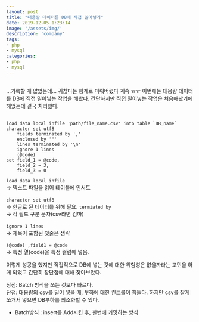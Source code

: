 ```yaml
---
layout: post
title: "대용량 데이터를 DB에 직접 밀어넣기"
date: 2019-12-05 1:23:14
image: '/assets/img/'
description: 'company'
tags:
- php
- mysql
categories:
- php
- mysql
---
```

<br>
...기록할 게 많았는데... 귀찮다는 핑계로 미뤄버렸다 계속 ㅠㅠ
이번에는 대용량 데이터를 DB에 직접 밀어넣는 작업을 해봤다.
간단하지만 직접 밀어넣는 작업은 처음해봤기에 헤맸는데 결국 처리했다.
<br><br>

````
load data local infile 'path/file_name.csv' into table `DB_name` character set utf8
    fields terminated by ','
    enclosed by '"'
    lines terminated by '\n'
    ignore 1 lines
    (@code)
set field_1 = @code,
    field_2 = 3,
    field_3 = 0
````

``load data local infile``<br>
-> 텍스트 파일을 읽어 테이블에 인서트<br><br>
``character set utf8``<br>
-> 한글로 된 데이터를 위해 필요.
``termiated by``<br>
-> 각 필드 구분 문자(csv라면 컴마)<br><br>
``ignore 1 lines``<br>
-> 제목이 포함된 첫줄은 생략<br><br>
``(@code) ,field1 = @code``<br>
-> 특정 열(code)을 특정 컬럼에 넣음.

이렇게 성공을 했지만 직접적으로 DB에 넣는 것에 대한 위험성은 없을까라는
고민을 하게 되었고 간단히 장단점에 대해 찾아보았다.

장점: Batch 방식을 쓰는 것보다 빠르다. <br>
단점: 대용량의 csv를 밀어 넣을 때, 부하에 대한 컨트롤이 힘들다.
하지만 csv를 잘게 쪼개서 넣으면 DB부하를 최소화할 수 있다.

* Batch방식 : insert를 Add시킨 후, 한번에 커밋하는 방식

